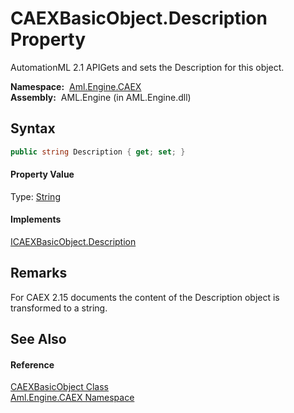 CAEXBasicObject.Description Property
====================================
AutomationML 2.1 APIGets and sets the Description for this object.

  **Namespace:**  [Aml.Engine.CAEX][1]  
  **Assembly:**  AML.Engine (in AML.Engine.dll)

Syntax
------

```csharp
public string Description { get; set; }
```

#### Property Value
Type: [String][2]
#### Implements
[ICAEXBasicObject.Description][3]  


Remarks
-------
 For CAEX 2.15 documents the content of the Description object is transformed to a string. 

See Also
--------

#### Reference
[CAEXBasicObject Class][4]  
[Aml.Engine.CAEX Namespace][1]  

[1]: ../README.md
[2]: https://docs.microsoft.com/dotnet/api/system.string
[3]: ../ICAEXBasicObject/Description.md
[4]: README.md
[5]: https://www.automationml.org
[6]: ../../icons/logoShade.png